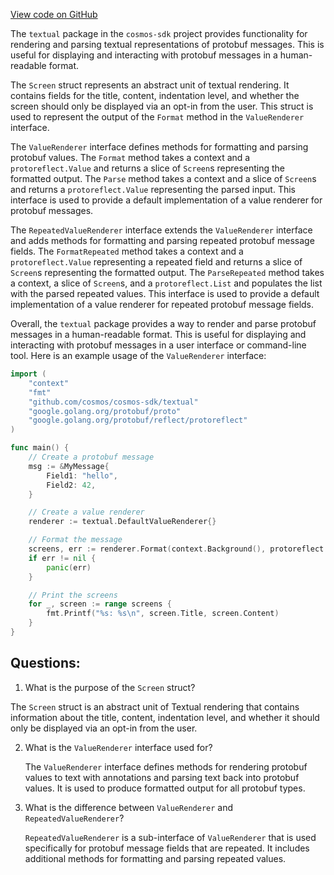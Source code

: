 [View code on GitHub](https://github.com/cosmos/cosmos-sdk/blob/main/x/tx/signing/textual/types.go)

The `textual` package in the `cosmos-sdk` project provides functionality for rendering and parsing textual representations of protobuf messages. This is useful for displaying and interacting with protobuf messages in a human-readable format.

The `Screen` struct represents an abstract unit of textual rendering. It contains fields for the title, content, indentation level, and whether the screen should only be displayed via an opt-in from the user. This struct is used to represent the output of the `Format` method in the `ValueRenderer` interface.

The `ValueRenderer` interface defines methods for formatting and parsing protobuf values. The `Format` method takes a context and a `protoreflect.Value` and returns a slice of `Screen`s representing the formatted output. The `Parse` method takes a context and a slice of `Screen`s and returns a `protoreflect.Value` representing the parsed input. This interface is used to provide a default implementation of a value renderer for protobuf messages.

The `RepeatedValueRenderer` interface extends the `ValueRenderer` interface and adds methods for formatting and parsing repeated protobuf message fields. The `FormatRepeated` method takes a context and a `protoreflect.Value` representing a repeated field and returns a slice of `Screen`s representing the formatted output. The `ParseRepeated` method takes a context, a slice of `Screen`s, and a `protoreflect.List` and populates the list with the parsed repeated values. This interface is used to provide a default implementation of a value renderer for repeated protobuf message fields.

Overall, the `textual` package provides a way to render and parse protobuf messages in a human-readable format. This is useful for displaying and interacting with protobuf messages in a user interface or command-line tool. Here is an example usage of the `ValueRenderer` interface:

```go
import (
    "context"
    "fmt"
    "github.com/cosmos/cosmos-sdk/textual"
    "google.golang.org/protobuf/proto"
    "google.golang.org/protobuf/reflect/protoreflect"
)

func main() {
    // Create a protobuf message
    msg := &MyMessage{
        Field1: "hello",
        Field2: 42,
    }

    // Create a value renderer
    renderer := textual.DefaultValueRenderer{}

    // Format the message
    screens, err := renderer.Format(context.Background(), protoreflect.ValueOf(msg))
    if err != nil {
        panic(err)
    }

    // Print the screens
    for _, screen := range screens {
        fmt.Printf("%s: %s\n", screen.Title, screen.Content)
    }
}
```
## Questions: 
 1. What is the purpose of the `Screen` struct?
   
   The `Screen` struct is an abstract unit of Textual rendering that contains information about the title, content, indentation level, and whether it should only be displayed via an opt-in from the user.

2. What is the `ValueRenderer` interface used for?
   
   The `ValueRenderer` interface defines methods for rendering protobuf values to text with annotations and parsing text back into protobuf values. It is used to produce formatted output for all protobuf types.

3. What is the difference between `ValueRenderer` and `RepeatedValueRenderer`?
   
   `RepeatedValueRenderer` is a sub-interface of `ValueRenderer` that is used specifically for protobuf message fields that are repeated. It includes additional methods for formatting and parsing repeated values.